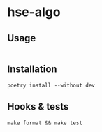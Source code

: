 # hse-algo

## Usage

```console

```

## Installation

```console
poetry install --without dev
```

## Hooks & tests

```console
make format && make test
```
